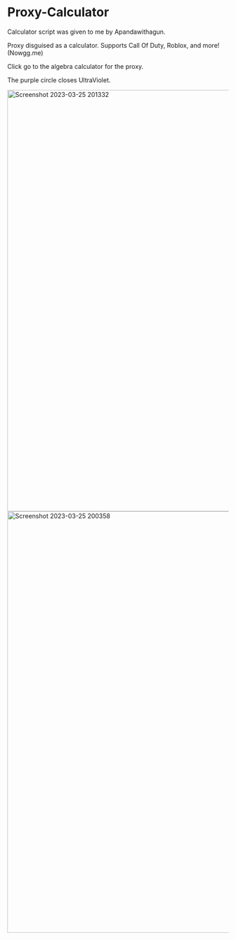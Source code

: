 # Proxy-Calculator
Calculator script was given to me by Apandawithagun.

Proxy disguised as a calculator. Supports Call Of Duty, Roblox, and more! (Nowgg.me)

Click go to the algebra calculator for the proxy.

The purple circle closes UltraViolet.

<img width="959" alt="Screenshot 2023-03-25 201332" src="https://user-images.githubusercontent.com/119009502/227753220-c5c09f36-e758-44e6-b236-6fcf643a1448.png">


<img width="959" alt="Screenshot 2023-03-25 200358" src="https://user-images.githubusercontent.com/119009502/227752955-f8a111c1-b9e9-40a9-82d6-11ec2b72dbbf.png">

